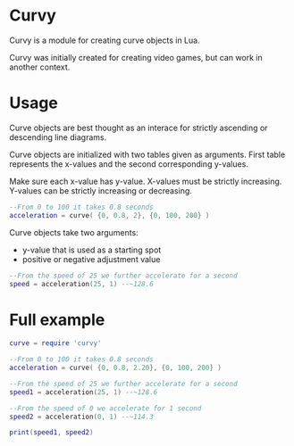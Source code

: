 # Curvy
Curvy is a module for creating curve objects in Lua.

Curvy was initially created for creating video games, but can work in another context.

# Usage
Curve objects are best thought as an interace for strictly ascending or descending line diagrams.

Curve objects are initialized with two tables given as arguments.
First table represents the x-values and the second corresponding y-values.

Make sure each x-value has y-value. X-values must be strictly increasing. Y-values can be strictly increasing or decreasing.

```lua
--From 0 to 100 it takes 0.8 seconds
acceleration = curve( {0, 0.8, 2}, {0, 100, 200} )
```

Curve objects take two arguments:
* y-value that is used as a starting spot
* positive or negative adjustment value

```lua
--From the speed of 25 we further accelerate for a second
speed = acceleration(25, 1) --~128.6
```

# Full example
```lua
curve = require 'curvy'

--From 0 to 100 it takes 0.8 seconds
acceleration = curve( {0, 0.8, 2.20}, {0, 100, 200} )

--From the speed of 25 we further accelerate for a second
speed1 = acceleration(25, 1) --~128.6

--From the speed of 0 we accelerate for 1 second
speed2 = acceleration(0, 1) --~114.3

print(speed1, speed2)

```
